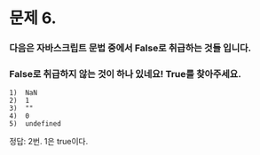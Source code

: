 # 문제 6. 
### 다음은 자바스크립트 문법 중에서 False로 취급하는 것들 입니다.
### False로 취급하지 않는 것이 하나 있네요! True를 찾아주세요.
```
1)  NaN
2)  1
3)  ""
4)  0
5)  undefined
```

정답: 2번. 1은 true이다. 
